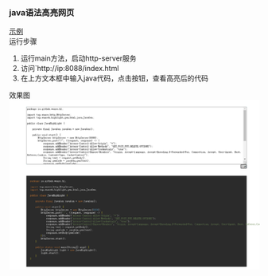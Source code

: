 ### java语法高亮网页
[示例](https://github.com/wuare/demo-application/blob/main/src/main/java/io/github/wuare/hl/JavaHighLight.java)  
运行步骤  
1. 运行main方法，启动http-server服务
2. 访问`http://ip:8088/index.html
3. 在上方文本框中输入java代码，点击按钮，查看高亮后的代码  

效果图  
![](https://github.com/wuare/demo-application/blob/main/images/image01.png)
